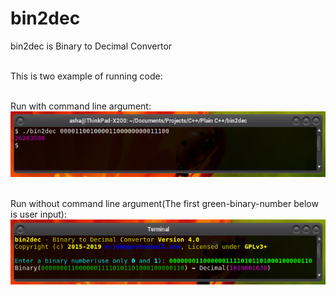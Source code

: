 # bin2dec
bin2dec is Binary to Decimal Convertor<br/><br/>

This is two example of running code:<br/><br/>

Run with command line argument:<br/>
<img alt="An Example of Running bin2dec with Command Line Argument" src="https://github.com/ArdeshirV/resources/blob/master/bin2dec/bin2decRunWithCommandLineArgument.png"><br/><br/>

Run without command line argument(The first green-binary-number below is user input):<br/>
<img alt="An Example of Running bin2dec without Command Line Argument" src="https://github.com/ArdeshirV/resources/blob/master/bin2dec/bin2decRunWithoutCommandLine.png"><br/><br/>
